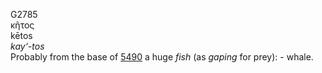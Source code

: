 <body>
  <p>G2785<br>  κῆτος  <br> kētos  <br><i>kay‘-tos </i><br>Probably from the base of <a href="g5490.htm">5490</a>  a huge <i>fish</i> (as <i>gaping</i> for prey): - whale.<br></p>
 </body>